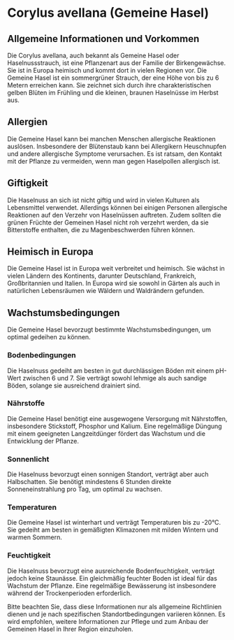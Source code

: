 # Corylus avellana (Gemeine Hasel)

## Allgemeine Informationen und Vorkommen
Die Corylus avellana, auch bekannt als Gemeine Hasel oder Haselnussstrauch, ist eine Pflanzenart aus der Familie der Birkengewächse. Sie ist in Europa heimisch und kommt dort in vielen Regionen vor. Die Gemeine Hasel ist ein sommergrüner Strauch, der eine Höhe von bis zu 6 Metern erreichen kann. Sie zeichnet sich durch ihre charakteristischen gelben Blüten im Frühling und die kleinen, braunen Haselnüsse im Herbst aus.

## Allergien
Die Gemeine Hasel kann bei manchen Menschen allergische Reaktionen auslösen. Insbesondere der Blütenstaub kann bei Allergikern Heuschnupfen und andere allergische Symptome verursachen. Es ist ratsam, den Kontakt mit der Pflanze zu vermeiden, wenn man gegen Haselpollen allergisch ist.

## Giftigkeit
Die Haselnuss an sich ist nicht giftig und wird in vielen Kulturen als Lebensmittel verwendet. Allerdings können bei einigen Personen allergische Reaktionen auf den Verzehr von Haselnüssen auftreten. Zudem sollten die grünen Früchte der Gemeinen Hasel nicht roh verzehrt werden, da sie Bitterstoffe enthalten, die zu Magenbeschwerden führen können.

## Heimisch in Europa
Die Gemeine Hasel ist in Europa weit verbreitet und heimisch. Sie wächst in vielen Ländern des Kontinents, darunter Deutschland, Frankreich, Großbritannien und Italien. In Europa wird sie sowohl in Gärten als auch in natürlichen Lebensräumen wie Wäldern und Waldrändern gefunden.

## Wachstumsbedingungen
Die Gemeine Hasel bevorzugt bestimmte Wachstumsbedingungen, um optimal gedeihen zu können.

### Bodenbedingungen
Die Haselnuss gedeiht am besten in gut durchlässigen Böden mit einem pH-Wert zwischen 6 und 7. Sie verträgt sowohl lehmige als auch sandige Böden, solange sie ausreichend drainiert sind.

### Nährstoffe
Die Gemeine Hasel benötigt eine ausgewogene Versorgung mit Nährstoffen, insbesondere Stickstoff, Phosphor und Kalium. Eine regelmäßige Düngung mit einem geeigneten Langzeitdünger fördert das Wachstum und die Entwicklung der Pflanze.

### Sonnenlicht
Die Haselnuss bevorzugt einen sonnigen Standort, verträgt aber auch Halbschatten. Sie benötigt mindestens 6 Stunden direkte Sonneneinstrahlung pro Tag, um optimal zu wachsen.

### Temperaturen
Die Gemeine Hasel ist winterhart und verträgt Temperaturen bis zu -20°C. Sie gedeiht am besten in gemäßigten Klimazonen mit milden Wintern und warmen Sommern.

### Feuchtigkeit
Die Haselnuss bevorzugt eine ausreichende Bodenfeuchtigkeit, verträgt jedoch keine Staunässe. Ein gleichmäßig feuchter Boden ist ideal für das Wachstum der Pflanze. Eine regelmäßige Bewässerung ist insbesondere während der Trockenperioden erforderlich.

Bitte beachten Sie, dass diese Informationen nur als allgemeine Richtlinien dienen und je nach spezifischen Standortbedingungen variieren können. Es wird empfohlen, weitere Informationen zur Pflege und zum Anbau der Gemeinen Hasel in Ihrer Region einzuholen.
